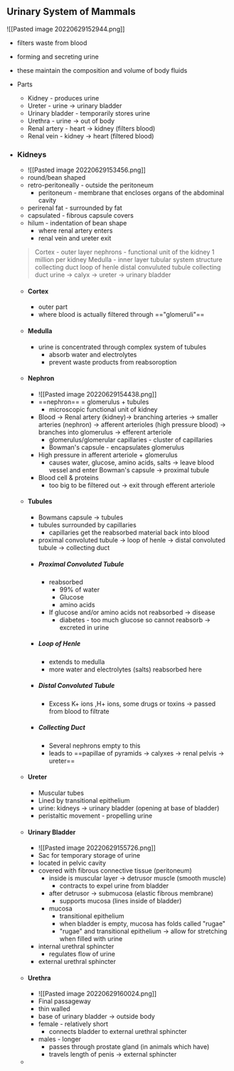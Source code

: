 ## Urinary System of Mammals
![[Pasted image 20220629152944.png]]
- filters waste from blood
- forming and secreting urine
- these maintain the composition and volume of body fluids
- Parts
	- Kidney - produces urine
	- Ureter - urine -> urinary bladder
	- Urinary bladder - temporarily stores urine
	- Urethra - urine -> out of body
	- Renal artery - heart -> kidney (filters blood)
	- Renal vein - kidney -> heart (filtered blood)

- ### Kidneys 
	- ![[Pasted image 20220629153456.png]]
	- round/bean shaped
	- retro-peritoneally - outside the peritoneum 
		- peritoneum - membrane that encloses organs of the abdominal cavity
	- perirenal fat - surrounded by fat
	- capsulated - fibrous capsule covers
	- hilum - indentation of bean shape
		- where renal artery enters
		- renal vein and ureter exit
	> Cortex - outer layer
	> 	nephrons - functional unit of the kidney
	> 		1 million per kidney
	> Medulla - inner layer
	> 	tubular system structure
	> 		collecting duct
	> 		loop of henle
	> 		distal convuluted tubule 
	> 		collecting duct
	> urine -> calyx -> ureter -> urinary bladder
	
	- #### Cortex
		- outer part
		- where blood is actually filtered through =="glomeruli"==
	- #### Medulla
		- urine is concentrated through complex system of tubules
			- absorb water and electrolytes
			- prevent waste products from reabsoroption
	- #### Nephron
		- ![[Pasted image 20220629154438.png]]
		- ==nephron== = glomerulus + tubules
			- microscopic functional unit of kidney
		- Blood -> Renal artery (kidney)-> branching arteries -> smaller arteries (nephron) -> afferent arterioles (high pressure blood) -> branches into glomerulus -> efferent arteriole
			- glomerulus/glomerular capillaries - cluster of capillaries
			- Bowman's capsule - encapsulates glomerulus
		- High pressure in afferent arteriole + glomerulus 
			- causes water, glucose, amino acids, salts -> leave blood vessel and enter Bowman's capsule -> proximal tubule
		- Blood cell & proteins
			- too big to be filtered out -> exit through efferent arteriole
	- #### Tubules
		- Bowmans capsule -> tubules
		- tubules surrounded by capillaries 
			- capillaries get the reabsorbed material back into blood
		- proximal convoluted tubule -> loop of henle -> distal convoluted tubule -> collecting duct
		- ##### Proximal Convoluted Tubule
			- reabsorbed
				- 99% of water  
				- Glucose
				- amino acids
			- If glucose and/or amino acids not reabsorbed -> disease
				- diabetes - too much glucose so cannot reabsorb -> excreted in urine
		- ##### Loop of Henle
			- extends to medulla
			- more water and electrolytes (salts) reabsorbed here
		- ##### Distal Convoluted Tubule
			- Excess K+ ions ,H+ ions, some drugs or toxins -> passed from blood to filtrate
		- ##### Collecting Duct
			- Several nephrons empty to this
			- leads to ==papillae of pyramids -> calyxes -> renal pelvis -> ureter==
	- #### Ureter
		- Muscular tubes
		- Lined by transitional epithelium
		- urine: kidneys -> urinary bladder (opening at base of bladder)
		- peristaltic movement - propelling urine 
	- #### Urinary Bladder
		- ![[Pasted image 20220629155726.png]]
		- Sac for temporary storage of urine
		- located in pelvic cavity
		- covered with fibrous connective tissue (peritoneum)
			- inside is muscular layer -> detrusor muscle (smooth muscle)
				- contracts to expel urine from bladder
			- after detrusor -> submucosa (elastic fibrous membrane)
				- supports mucosa (lines inside of bladder)
			-  mucosa 
				- transitional epithelium
				- when bladder is empty, mucosa has folds called "rugae"
				- "rugae" and transitional epithelium -> allow for stretching when filled with urine
		- internal urethral sphincter 
			- regulates flow of urine
		- external urethral sphincter
	- #### Urethra
		- ![[Pasted image 20220629160024.png]]
		- Final passageway
		- thin walled
		- base of urinary bladder -> outside body
		- female - relatively short
			- connects bladder to external urethral sphincter
		- males - longer
			- passes through prostate gland (in animals which have)
			- travels length of penis -> external sphincter
	- 